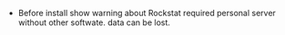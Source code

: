 
- Before install show warning about Rockstat required personal server without other softwate. data can be lost.
